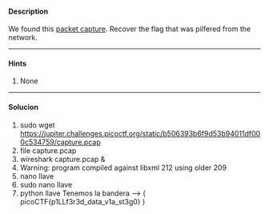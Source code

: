 #### Description

We found this [packet capture](https://jupiter.challenges.picoctf.org/static/b506393b6f9d53b94011df000c534759/capture.pcap). Recover the flag that was pilfered from the network.

---
#### Hints
1. None

---
#### Solucion
1. sudo wget https://jupiter.challenges.picoctf.org/static/b506393b6f9d53b94011df000c534759/capture.pcap  
2. file capture.pcap  
3. wireshark capture.pcap &
4. Warning: program compiled against libxml 212 using older 209
5. nano llave
6. sudo nano llave
7. python llave
	Tenemos la bandera --> ( picoCTF{p1LLf3r3d_data_v1a_st3g0} )
